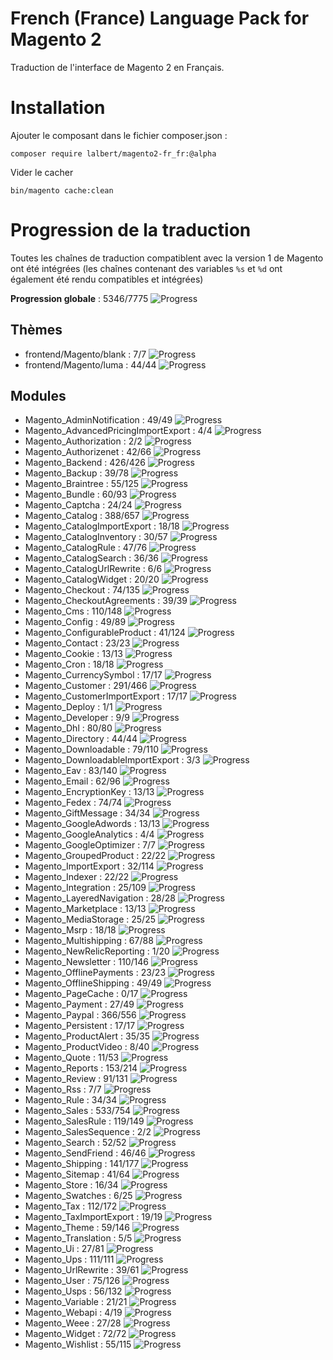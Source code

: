 # French (France) Language Pack for Magento 2

Traduction de l'interface de Magento 2 en Français.

# Installation

Ajouter le composant dans le fichier composer.json :

    composer require lalbert/magento2-fr_fr:@alpha
    
Vider le cacher

    bin/magento cache:clean
    
# Progression de la traduction

Toutes les chaînes de traduction compatiblent avec la version 1 de Magento ont été intégrées (les chaînes contenant des variables `%s` et `%d` ont également été rendu compatibles et intégrées)

**Progression globale** : 5346/7775 ![Progress](http://progressed.io/bar/69)

## Thèmes

* frontend/Magento/blank : 7/7 ![Progress](http://progressed.io/bar/100)
* frontend/Magento/luma : 44/44 ![Progress](http://progressed.io/bar/100)

## Modules

* Magento_AdminNotification : 49/49 ![Progress](http://progressed.io/bar/100)
* Magento_AdvancedPricingImportExport : 4/4 ![Progress](http://progressed.io/bar/100)
* Magento_Authorization : 2/2 ![Progress](http://progressed.io/bar/100)
* Magento_Authorizenet : 42/66 ![Progress](http://progressed.io/bar/64)
* Magento_Backend : 426/426 ![Progress](http://progressed.io/bar/100)
* Magento_Backup : 39/78 ![Progress](http://progressed.io/bar/50)
* Magento_Braintree : 55/125 ![Progress](http://progressed.io/bar/44)
* Magento_Bundle : 60/93 ![Progress](http://progressed.io/bar/65)
* Magento_Captcha : 24/24 ![Progress](http://progressed.io/bar/100)
* Magento_Catalog : 388/657 ![Progress](http://progressed.io/bar/59)
* Magento_CatalogImportExport : 18/18 ![Progress](http://progressed.io/bar/100)
* Magento_CatalogInventory : 30/57 ![Progress](http://progressed.io/bar/53)
* Magento_CatalogRule : 47/76 ![Progress](http://progressed.io/bar/62)
* Magento_CatalogSearch : 36/36 ![Progress](http://progressed.io/bar/100)
* Magento_CatalogUrlRewrite : 6/6 ![Progress](http://progressed.io/bar/100)
* Magento_CatalogWidget : 20/20 ![Progress](http://progressed.io/bar/100)
* Magento_Checkout : 74/135 ![Progress](http://progressed.io/bar/55)
* Magento_CheckoutAgreements : 39/39 ![Progress](http://progressed.io/bar/100)
* Magento_Cms : 110/148 ![Progress](http://progressed.io/bar/74)
* Magento_Config : 49/89 ![Progress](http://progressed.io/bar/55)
* Magento_ConfigurableProduct : 41/124 ![Progress](http://progressed.io/bar/33)
* Magento_Contact : 23/23 ![Progress](http://progressed.io/bar/100)
* Magento_Cookie : 13/13 ![Progress](http://progressed.io/bar/100)
* Magento_Cron : 18/18 ![Progress](http://progressed.io/bar/100)
* Magento_CurrencySymbol : 17/17 ![Progress](http://progressed.io/bar/100)
* Magento_Customer : 291/466 ![Progress](http://progressed.io/bar/62)
* Magento_CustomerImportExport : 17/17 ![Progress](http://progressed.io/bar/100)
* Magento_Deploy : 1/1 ![Progress](http://progressed.io/bar/100)
* Magento_Developer : 9/9 ![Progress](http://progressed.io/bar/100)
* Magento_Dhl : 80/80 ![Progress](http://progressed.io/bar/100)
* Magento_Directory : 44/44 ![Progress](http://progressed.io/bar/100)
* Magento_Downloadable : 79/110 ![Progress](http://progressed.io/bar/72)
* Magento_DownloadableImportExport : 3/3 ![Progress](http://progressed.io/bar/100)
* Magento_Eav : 83/140 ![Progress](http://progressed.io/bar/59)
* Magento_Email : 62/96 ![Progress](http://progressed.io/bar/65)
* Magento_EncryptionKey : 13/13 ![Progress](http://progressed.io/bar/100)
* Magento_Fedex : 74/74 ![Progress](http://progressed.io/bar/100)
* Magento_GiftMessage : 34/34 ![Progress](http://progressed.io/bar/100)
* Magento_GoogleAdwords : 13/13 ![Progress](http://progressed.io/bar/100)
* Magento_GoogleAnalytics : 4/4 ![Progress](http://progressed.io/bar/100)
* Magento_GoogleOptimizer : 7/7 ![Progress](http://progressed.io/bar/100)
* Magento_GroupedProduct : 22/22 ![Progress](http://progressed.io/bar/100)
* Magento_ImportExport : 32/114 ![Progress](http://progressed.io/bar/28)
* Magento_Indexer : 22/22 ![Progress](http://progressed.io/bar/100)
* Magento_Integration : 25/109 ![Progress](http://progressed.io/bar/23)
* Magento_LayeredNavigation : 28/28 ![Progress](http://progressed.io/bar/100)
* Magento_Marketplace : 13/13 ![Progress](http://progressed.io/bar/100)
* Magento_MediaStorage : 25/25 ![Progress](http://progressed.io/bar/100)
* Magento_Msrp : 18/18 ![Progress](http://progressed.io/bar/100)
* Magento_Multishipping : 67/88 ![Progress](http://progressed.io/bar/76)
* Magento_NewRelicReporting : 1/20 ![Progress](http://progressed.io/bar/5)
* Magento_Newsletter : 110/146 ![Progress](http://progressed.io/bar/75)
* Magento_OfflinePayments : 23/23 ![Progress](http://progressed.io/bar/100)
* Magento_OfflineShipping : 49/49 ![Progress](http://progressed.io/bar/100)
* Magento_PageCache : 0/17 ![Progress](http://progressed.io/bar/0)
* Magento_Payment : 27/49 ![Progress](http://progressed.io/bar/55)
* Magento_Paypal : 366/556 ![Progress](http://progressed.io/bar/66)
* Magento_Persistent : 17/17 ![Progress](http://progressed.io/bar/100)
* Magento_ProductAlert : 35/35 ![Progress](http://progressed.io/bar/100)
* Magento_ProductVideo : 8/40 ![Progress](http://progressed.io/bar/20)
* Magento_Quote : 11/53 ![Progress](http://progressed.io/bar/21)
* Magento_Reports : 153/214 ![Progress](http://progressed.io/bar/71)
* Magento_Review : 91/131 ![Progress](http://progressed.io/bar/69)
* Magento_Rss : 7/7 ![Progress](http://progressed.io/bar/100)
* Magento_Rule : 34/34 ![Progress](http://progressed.io/bar/100)
* Magento_Sales : 533/754 ![Progress](http://progressed.io/bar/71)
* Magento_SalesRule : 119/149 ![Progress](http://progressed.io/bar/80)
* Magento_SalesSequence : 2/2 ![Progress](http://progressed.io/bar/100)
* Magento_Search : 52/52 ![Progress](http://progressed.io/bar/100)
* Magento_SendFriend : 46/46 ![Progress](http://progressed.io/bar/100)
* Magento_Shipping : 141/177 ![Progress](http://progressed.io/bar/80)
* Magento_Sitemap : 41/64 ![Progress](http://progressed.io/bar/64)
* Magento_Store : 16/34 ![Progress](http://progressed.io/bar/47)
* Magento_Swatches : 6/25 ![Progress](http://progressed.io/bar/24)
* Magento_Tax : 112/172 ![Progress](http://progressed.io/bar/65)
* Magento_TaxImportExport : 19/19 ![Progress](http://progressed.io/bar/100)
* Magento_Theme : 59/146 ![Progress](http://progressed.io/bar/40)
* Magento_Translation : 5/5 ![Progress](http://progressed.io/bar/100)
* Magento_Ui : 27/81 ![Progress](http://progressed.io/bar/33)
* Magento_Ups : 111/111 ![Progress](http://progressed.io/bar/100)
* Magento_UrlRewrite : 39/61 ![Progress](http://progressed.io/bar/64)
* Magento_User : 75/126 ![Progress](http://progressed.io/bar/60)
* Magento_Usps : 56/132 ![Progress](http://progressed.io/bar/42)
* Magento_Variable : 21/21 ![Progress](http://progressed.io/bar/100)
* Magento_Webapi : 4/19 ![Progress](http://progressed.io/bar/21)
* Magento_Weee : 27/28 ![Progress](http://progressed.io/bar/96)
* Magento_Widget : 72/72 ![Progress](http://progressed.io/bar/100)
* Magento_Wishlist : 55/115 ![Progress](http://progressed.io/bar/48)


